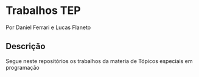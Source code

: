 # Trabalhos TEP
Por Daniel Ferrari e Lucas Flaneto 


## Descrição

Segue neste repositórios os trabalhos da materia de Tópicos especiais em programação


